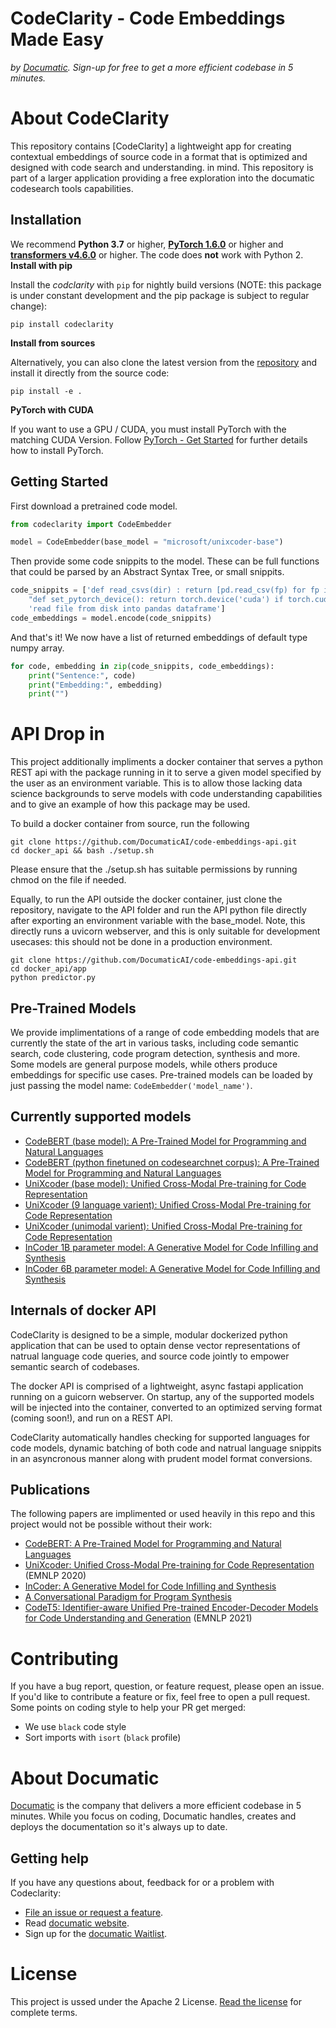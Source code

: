 # CodeClarity - Code Embeddings Made Easy

_by [Documatic]. Sign-up for free to get a more efficient codebase in 5 minutes._

# About CodeClarity

This repository contains [CodeClarity] a lightweight app for creating contextual embeddings of source code in a format that is optimized and designed with code search and understanding.
in mind. This repository is part of a larger application providing a free exploration into the documatic codesearch tools capabilities.

## Installation

We recommend **Python 3.7** or higher, **[PyTorch 1.6.0](https://pytorch.org/get-started/locally/)** or higher and **[transformers v4.6.0](https://github.com/huggingface/transformers)** or higher. The code does **not** work with Python 2.
**Install with pip**

Install the *codclarity* with `pip` for nightly build versions (NOTE: this package is under constant development and the pip package is subject to regular change):

```
pip install codeclarity
```

**Install from sources**

Alternatively, you can also clone the latest version from the [repository](https://github.com/DocumaticAI/CodeClarity) and install it directly from the source code:

````
pip install -e .
```` 

**PyTorch with CUDA**

If you want to use a GPU / CUDA, you must install PyTorch with the matching CUDA Version. Follow
[PyTorch - Get Started](https://pytorch.org/get-started/locally/) for further details how to install PyTorch.


## Getting Started
First download a pretrained code model.

````python
from codeclarity import CodeEmbedder

model = CodeEmbedder(base_model = "microsoft/unixcoder-base")
````

Then provide some code snippits to the model. These can be full functions that could 
be parsed by an Abstract Syntax Tree, or small snippits.

````python
code_snippits = ['def read_csvs(dir) : return [pd.read_csv(fp) for fp in os.listdir(dir)]',
    "def set_pytorch_device(): return torch.device('cuda') if torch.cuda.is_available() else 'cpu", 
    'read file from disk into pandas dataframe']
code_embeddings = model.encode(code_snippits)
````

And that's it! We now have a list of returned embeddings of default type numpy array.

````python
for code, embedding in zip(code_snippits, code_embeddings):
    print("Sentence:", code)
    print("Embedding:", embedding)
    print("")
````

# API Drop in 
This project additionally impliments a docker container that serves a python REST api with the package running in it to serve a given model specified by the user as an environment variable. This is to allow those lacking data science backgrounds to serve models with code understanding capabilities and to give an example of how this package may be used. 

To build a docker container from source, run the following 
```
git clone https://github.com/DocumaticAI/code-embeddings-api.git 
cd docker_api && bash ./setup.sh
```
Please ensure that the ./setup.sh has suitable permissions by running chmod on the file if needed. 

Equally, to run the API outside the docker container, just clone the repository, navigate to the API folder and run the API python file directly after exporting an environment variable with the base_model. Note, this directly runs a uvicorn webserver, and this is only suitable for development usecases: this should not be done in a production environment.

```
git clone https://github.com/DocumaticAI/code-embeddings-api.git 
cd docker_api/app
python predictor.py
```

## Pre-Trained Models

We provide implimentations of a range of code embedding models that are currently the state of the art in various tasks, including code semantic search, code clustering, code program detection, synthesis and more.  Some models are general purpose models, while others produce embeddings for specific use cases. Pre-trained models can be loaded by just passing the model name: `CodeEmbedder('model_name')`.

## Currently supported models
- [CodeBERT (base model): A Pre-Trained Model for Programming and Natural Languages](https://huggingface.co/microsoft/codebert-base)
- [CodeBERT (python finetuned on codesearchnet corpus): A Pre-Trained Model for Programming and Natural Languages](https://huggingface.co/documatic/codebert-python-finetuned)
- [UniXcoder (base model): Unified Cross-Modal Pre-training for Code Representation](https://huggingface.co/microsoft/unixcoder-base)
- [UniXcoder (9 language varient): Unified Cross-Modal Pre-training for Code Representation](https://huggingface.co/microsoft/unixcoder-base-nine)
- [UniXcoder (unimodal varient): Unified Cross-Modal Pre-training for Code Representation](https://huggingface.co/microsoft/unixcoder-base-unimodal)
- [InCoder 1B parameter model: A Generative Model for Code Infilling and Synthesis](https://huggingface.co/facebook/incoder-1B)
- [InCoder 6B parameter model: A Generative Model for Code Infilling and Synthesis](https://huggingface.co/facebook/incoder-6B)


## Internals of docker API

CodeClarity is designed to be a simple, modular dockerized python application that can be used to optain dense vector representations of natrual language code queries, and source code jointly to empower semantic search of codebases. 

The docker API is comprised of a lightweight, async fastapi application running on a guicorn webserver. On startup, any of the supported models will be injected into the container, converted to an optimized serving format (coming soon!), and run on a REST API. 

CodeClarity automatically handles checking for supported languages for code models, dynamic batching of both code and natrual language snippits in an asyncronous manner along with prudent model format conversions. 


## <a name="help"></a>Publications

The following papers are implimented or used heavily in this repo and this project would not be possible without their work:

- [CodeBERT: A Pre-Trained Model for Programming and Natural Languages](https://arxiv.org/abs/2002.08155)
- [UniXcoder: Unified Cross-Modal Pre-training for Code Representation](https://arxiv.org/abs/2203.03850) (EMNLP 2020)
- [InCoder: A Generative Model for Code Infilling and Synthesis](https://arxiv.org/abs/2204.05999)
- [A Conversational Paradigm for Program Synthesis](https://arxiv.org/pdf/2203.13474.pdf)
- [CodeT5: Identifier-aware Unified Pre-trained Encoder-Decoder Models for Code Understanding and Generation](https://github.com/salesforce/CodeT5) (EMNLP 2021)

# Contributing

If you have a bug report,
question,
or feature request,
please open an issue.
If you'd like to contribute
a feature
or fix,
feel free to open a pull request.
Some points on coding style
to help your PR
get merged:

- We use `black` code style
- Sort imports with `isort` (`black` profile)


# About Documatic

[Documatic] is the company that delivers a more efficient codebase in 5 minutes. While you focus on coding, Documatic handles, creates and deploys the documentation so it's always up to date.


## <a name="help"></a>Getting help

If you have any questions about, feedback for or a problem with Codeclarity:

- [File an issue or request a feature](https://github.com/DocumaticAI/Roadmap).
- Read [documatic website](documatic).
- Sign up for the [documatic Waitlist](https://documatic-website.vercel.app/waitlist).

# License

This project is ussed under the Apache 2 License.
[Read the license](./LICENSE)
for complete terms.

[documatic]: https://www.documatic.com
